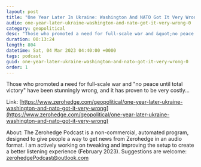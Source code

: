 ```yaml
---
layout: post
title: "One Year Later In Ukraine: Washington And NATO Got It Very Wrong"
audio: one-year-later-ukraine-washington-and-nato-got-it-very-wrong-0
category: geopolitical
desc: "Those who promoted a need for full-scale war and &quot;no peace until total victory&quot; have been stunningly wrong, and it has proven to be very costly..."
duration: 00:13:24
length: 804
datetime: Sat, 04 Mar 2023 04:40:00 +0000
tags: podcast
guid: one-year-later-ukraine-washington-and-nato-got-it-very-wrong-0
order: 1
---
```

Those who promoted a need for full-scale war and &quot;no peace until total victory&quot; have been stunningly wrong, and it has proven to be very costly...

Link: [https://www.zerohedge.com/geopolitical/one-year-later-ukraine-washington-and-nato-got-it-very-wrong](https://www.zerohedge.com/geopolitical/one-year-later-ukraine-washington-and-nato-got-it-very-wrong)

About: The Zerohedge Podcast is a non-commercial, automated program, designed to give people a way to get news from Zerohedge in an audio format.  I am actively working on tweaking and improving the setup to create a better listening experience (February 2023).  Suggestions are welcome: [zerohedgePodcast@outlook.com](mailto:zerohedgePodcast@outlook.com)